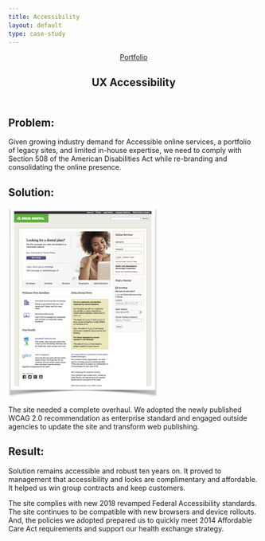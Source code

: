 ```yaml
---
title: Accessibility
layout: default
type: case-study
---
```

<article class="case-study">
    <header> <a class="breadcrumb" href="../portfolio/index.html">Portfolio</a>
        <h1> <span>UX</span> Accessibility </h1>
    </header>
    <h2>Problem:</h2>
    <p> Given growing industry demand for Accessible online services, a portfolio of legacy sites, and limited
        in-house expertise, we need to comply with Section 508 of the American Disabilities Act while
        re-branding and consolidating the online presence. </p>
    <h2>Solution:</h2> <img src="ddins-homepage.png" alt="Accessible Sites">
    <p> The site needed a complete overhaul. We adopted the newly published WCAG 2.0 recommendation as
        enterprise standard and engaged outside agencies to update the site and transform web publishing.</p>
    <h2>Result:</h2>
    <p>Solution remains accessible and robust ten years on. It proved to management that accessibility and looks
        are complimentary and affordable. It helped us win group contracts and keep customers.</p>
    <p>The site complies with new 2018 revamped Federal Accessibility standards. The site continues to be
        compatible with new browsers and device rollouts. And, the policies we adopted prepared us to quickly
        meet 2014 Affordable Care Act requirements and support our health exchange strategy. </p>
</article>
 